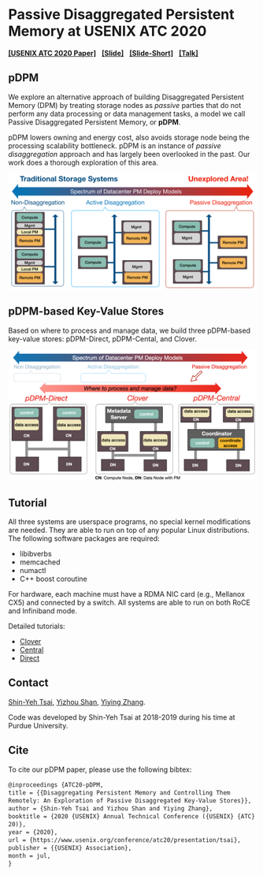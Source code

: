 # Passive Disaggregated Persistent Memory at USENIX ATC 2020

[**[USENIX ATC 2020 Paper]**](https://cseweb.ucsd.edu/~yiying/pDPM-ATC20.pdf)  &nbsp;
[**[Slide]**](./Documentation/ATC20-pDPM-slides.pdf)  &nbsp;
[**[Slide-Short]**](./Documentation/ATC20-pDPM-slides-short.pdf) &nbsp;
[**[Talk]**](https://www.youtube.com/watch?v=Oexu-3Sfbxk&t=163s)

## pDPM

We explore an alternative approach of building Disaggregated Persistent Memory (DPM) by treating storage nodes as _passive_ parties that do not perform any data processing or data management tasks, a model we call Passive Disaggregated Persistent Memory, or __pDPM__.

pDPM lowers owning and energy cost, also avoids storage node being the processing scalability bottleneck. pDPM is an instance of _passive disaggregation_ approach and has largely been overlooked in the past. Our work does a thorough exploration of this area.

<p align="center">
<img src="./Documentation/disaggregation-research-spectrum.png" >
</p>

## pDPM-based Key-Value Stores

Based on where to process and manage data, we build three pDPM-based key-value stores: pDPM-Direct, pDPM-Cental, and Clover.

<!-- Both pDPM-Direct and pDPM-Central are developed based on [HERD](https://github.com/efficient/rdma_bench/tree/master/herd). -->

<p align="center">
<img src="./Documentation/pDPM-systems.png" >
</p>

## Tutorial

All three systems are userspace programs, no special kernel modifications are needed. They are able to run on top of any popular Linux distributions.
The following software packages are required:
- libibverbs
- memcached
- numactl
- C++ boost coroutine

For hardware, each machine must have a RDMA NIC card (e.g., Mellanox CX5) and connected by a switch. All systems are able to run on both RoCE and Infiniband mode.

Detailed tutorials:
- [Clover](./Documentation/clover.md)
- [Central](./Documentation/central.md)
- [Direct](./Documentation/direct.md)

## Contact

[Shin-Yeh Tsai](https://www.cs.purdue.edu/homes/tsai46/),
[Yizhou Shan](http://lastweek.io),
[Yiying Zhang](https://cseweb.ucsd.edu/~yiying/).

Code was developed by Shin-Yeh Tsai at 2018-2019 during his time at Purdue University.

## Cite

To cite our pDPM paper, please use the following bibtex:

```
@inproceedings {ATC20-pDPM,
title = {{Disaggregating Persistent Memory and Controlling Them Remotely: An Exploration of Passive Disaggregated Key-Value Stores}},
author = {Shin-Yeh Tsai and Yizhou Shan and Yiying Zhang},
booktitle = {2020 {USENIX} Annual Technical Conference ({USENIX} {ATC} 20)},
year = {2020},
url = {https://www.usenix.org/conference/atc20/presentation/tsai},
publisher = {{USENIX} Association},
month = jul,
}
```
